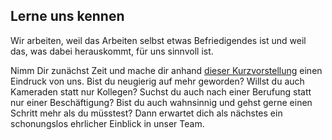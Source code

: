 ## Lerne uns kennen

Wir arbeiten, weil das Arbeiten selbst etwas Befriedigendes ist und weil das, was dabei herauskommt, für uns sinnvoll ist.

Nimm Dir zunächst Zeit und mache dir anhand <a href="https://e.co-it.eu/recruiting/kurzvorstellung" target="_blank">dieser Kurzvorstellung</a> einen Eindruck von uns.
Bist du neugierig auf mehr geworden? Willst du auch Kameraden statt nur Kollegen? Suchst du auch nach einer Berufung statt nur einer Beschäftigung? Bist du auch wahnsinnig und gehst gerne einen Schritt mehr als du müsstest?
Dann erwartet dich als nächstes ein schonungslos ehrlicher Einblick in unser Team.
